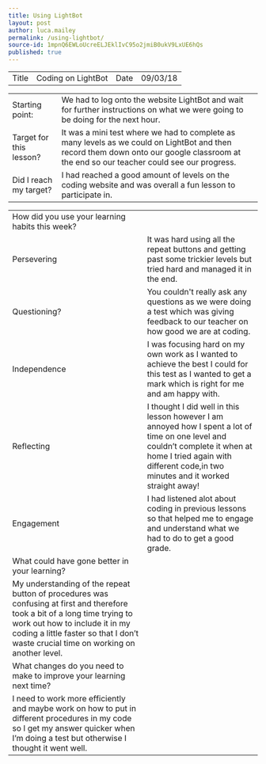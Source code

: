```yaml
---
title: Using LightBot
layout: post
author: luca.mailey
permalink: /using-lightbot/
source-id: 1mpnQ6EWLoUcreELJEklIvC95o2jmiB0ukV9LxUE6hQs
published: true
---
```

<table>
  <tr>
    <td>Title</td>
    <td>Coding on LightBot</td>
    <td>Date</td>
    <td>09/03/18</td>
  </tr>
</table>


<table>
  <tr>
    <td>Starting point:</td>
    <td>We had to log onto the website LightBot and wait for further instructions on what we were going to be doing for the next hour.</td>
  </tr>
  <tr>
    <td>Target for this lesson?</td>
    <td>It was a mini test where we had to complete as many levels as we could on LightBot and then record them down onto our google classroom at the end so our teacher could see our progress.</td>
  </tr>
  <tr>
    <td>Did I reach my target? </td>
    <td>I had reached a good amount of levels on the coding website and was overall a fun lesson to participate in.</td>
  </tr>
</table>


<table>
  <tr>
    <td>How did you use your learning habits this week?</td>
    <td></td>
  </tr>
  <tr>
    <td>Persevering</td>
    <td>It was hard using all the repeat buttons and getting past some trickier levels but tried hard and managed it in the end.</td>
  </tr>
  <tr>
    <td>Questioning?</td>
    <td>You couldn't really ask any questions as we were doing a test which was giving feedback to our teacher on how good we are at coding.</td>
  </tr>
  <tr>
    <td>Independence</td>
    <td>I was focusing hard on my own work as I wanted to achieve the best I could for this test as I wanted to get a mark which is right for me and am happy with.</td>
  </tr>
  <tr>
    <td>Reflecting</td>
    <td>I thought I did well in this lesson however I am annoyed how I spent a lot of time on one level and couldn’t complete it when at home I tried again with different code,in two minutes and it worked straight away!</td>
  </tr>
  <tr>
    <td>Engagement</td>
    <td>I had listened alot about coding in previous lessons so that helped me to engage and understand what we had to do to get a good grade.</td>
  </tr>
  <tr>
    <td>What could have gone better in your learning?</td>
    <td></td>
  </tr>
  <tr>
    <td>My understanding of the repeat button of procedures was confusing at first and therefore took a bit of a long time trying to work out how to include it in my coding a little faster so that I don’t waste crucial time on working on another level.  </td>
    <td></td>
  </tr>
  <tr>
    <td>What changes do you need to make to improve your learning next time?</td>
    <td></td>
  </tr>
  <tr>
    <td>I need to work more efficiently and maybe work on how to put in different procedures in my code so I get my answer quicker when I’m doing a test but otherwise I thought it went well.</td>
    <td></td>
  </tr>
</table>


